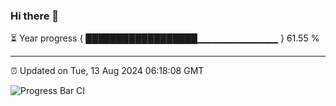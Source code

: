 ### Hi there 👋

⏳ Year progress { ██████████████████▁▁▁▁▁▁▁▁▁▁▁▁ } 61.55 %

---

⏰ Updated on Tue, 13 Aug 2024 06:18:08 GMT

![Progress Bar CI](https://github.com/liununu/liununu/workflows/Progress%20Bar%20CI/badge.svg)
